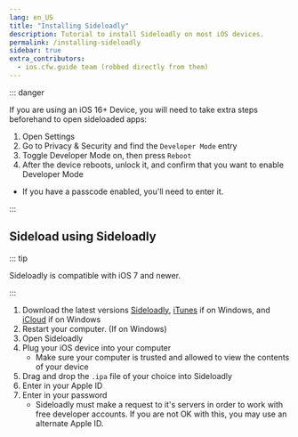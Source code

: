 ```yaml
---
lang: en_US
title: "Installing Sideloadly"
description: Tutorial to install Sideloadly on most iOS devices.
permalink: /installing-sideloadly
sidebar: true
extra_contributors:
  - ios.cfw.guide team (robbed directly from them)
---
```


::: danger

If you are using an iOS 16+ Device, you will need to take extra steps beforehand to open sideloaded apps:

1. Open Settings
1. Go to Privacy & Security and find the `Developer Mode` entry
1. Toggle Developer Mode on, then press `Reboot`
1. After the device reboots, unlock it, and confirm that you want to enable Developer Mode
  - If you have a passcode enabled, you'll need to enter it.

:::

## Sideload using Sideloadly

::: tip

Sideloadly is compatible with iOS 7 and newer.

:::
1. Download the latest versions [Sideloadly](https://sideloadly.io/#download), [iTunes](https://www.apple.com/itunes/download/win32) if on Windows, and [iCloud](https://secure-appldnld.apple.com/windows/061-91601-20200323-974a39d0-41fc-4761-b571-318b7d9205ed/iCloudSetup.exe) if on Windows
1. Restart your computer. (If on Windows)
1. Open Sideloadly
1. Plug your iOS device into your computer
    - Make sure your computer is trusted and allowed to view the contents of your device
1. Drag and drop the `.ipa` file of your choice into Sideloadly
1. Enter in your Apple ID
1. Enter in your password
    - Sideloadly must make a request to it's servers in order to work with free developer accounts. If you are not OK with this, you may use an alternate Apple ID.
